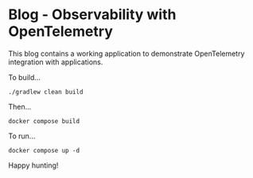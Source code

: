# Blog - Observability with OpenTelemetry

This blog contains a working application to demonstrate OpenTelemetry integration with applications.

To build...

```
./gradlew clean build
```

Then...

```
docker compose build
````

To run...

```
docker compose up -d
```

Happy hunting!